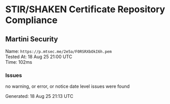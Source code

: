 # STIR/SHAKEN Certificate Repository Compliance

## Martini Security

Name: `https://p.mtsec.me/2e5a/F0RSRXbOkI6h.pem`\
Tested At: 18 Aug 25 21:00 UTC\
Time: 102ms

### Issues

no warning, or error, or notice date level issues were found

Generated: 18 Aug 25 21:13 UTC